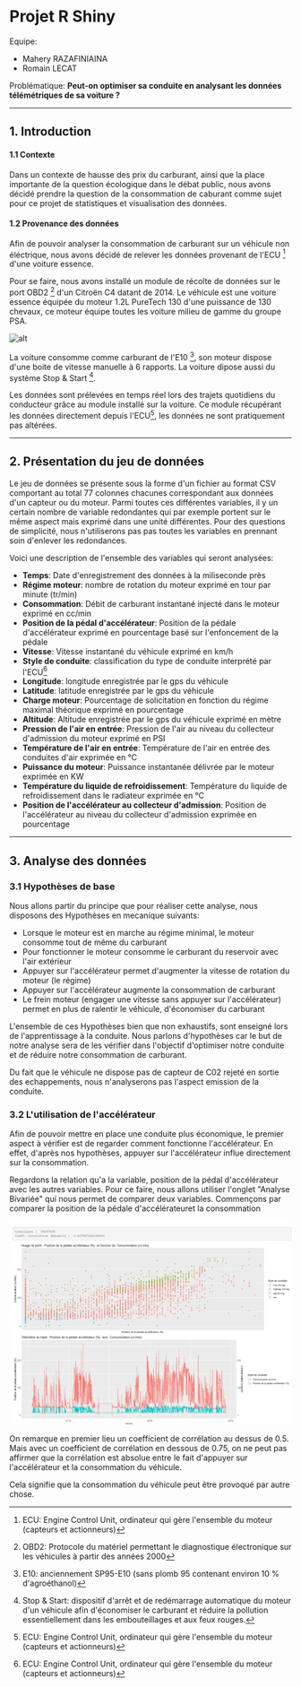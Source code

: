 # Projet R Shiny
Equipe:
- Mahery RAZAFINIAINA  
- Romain LECAT 

Problématique: __Peut-on optimiser sa conduite en analysant les données télémétriques de sa voiture ?__

---
## 1. Introduction
#### 1.1 Contexte
Dans un contexte de hausse des prix du carburant, ainsi que la place importante de la question écologique dans le débat public, nous avons décidé prendre la question de la consommation de caburant comme sujet pour ce projet de statistiques et visualisation des données.
#### 1.2 Provenance des données
Afin de pouvoir analyser la consommation de carburant sur un véhicule non éléctrique, nous avons décidé de relever les données provenant de l'ECU [^1] d'une voiture essence.

Pour se faire, nous avons installé un module de récolte de données sur le port OBD2 [^2] d'un Citroën C4 datant de 2014. Le véhicule est une voiture essence équipée du moteur 1.2L PureTech 130 d'une puissance de 130 chevaux, ce moteur équipe toutes les voiture milieu de gamme du groupe PSA.

![alt](http://www.planete-citroen.com/forum/album/galleries/photo/FLeM.jpg "Voiture utilisée pour relever les données")

La voiture consomme comme carburant de l'E10 [^3], son moteur dispose d'une boite de vitesse manuelle à 6 rapports. La voiture dipose aussi du système Stop & Start [^4].

Les données sont prélevées en temps réel lors des trajets quotidiens du conducteur grâce au module installé sur la voiture. Ce module récupérant les données directement depuis l'ECU[^1], les données ne sont pratiquement pas altérées.

---
## 2. Présentation du jeu de données
Le jeu de données se présente sous la forme d'un fichier au format CSV comportant au total 77 colonnes chacunes correspondant aux données d'un capteur ou du moteur. Parmi toutes ces différentes variables, il y un certain nombre de variable redondantes qui par exemple portent sur le même aspect mais exprimé dans une unité différentes. Pour des questions de simplicité, nous n'utiliserons pas pas toutes les variables en prennant soin d'enlever les redondances.

Voici une description de l'ensemble des variables qui seront analysées:
* __Temps__: Date d'enregistrement des données à la miliseconde près
* __Régime moteur__: nombre de rotation du moteur exprimé en tour par minute (tr/min)
* __Consommation__: Débit de carburant instantané injecté dans le moteur exprimé en cc/min
* __Position de la pédal d'accélérateur__: Position de la pédale d'accélérateur exprimé en pourcentage basé sur l'enfoncement de la pédale
* __Vitesse__: Vitesse instantané du véhicule exprimé en km/h
* __Style de conduite__: classification du type de conduite interprété par l'ECU[^1]
* __Longitude__: longitude enregistrée par le gps du véhicule
* __Latitude__: latitude enregistrée par le gps du véhicule
* __Charge moteur__: Pourcentage de solicitation en fonction du régime maximal théorique exprimé en pourcentage
* __Altitude__: Altitude enregistrée par le gps du véhicule exprimé en mètre
* __Pression de l'air en entrée__: Pression de l'air au niveau du collecteur d'admission du moteur exprimé en PSI
* __Température de l'air en entrée__: Température de l'air en entrée des conduites d'air exprimée en °C
* __Puissance du moteur__: Puissance instantanée délivrée par le moteur exprimée en KW
* __Température du liquide de refroidissement__: Température du liquide de refroidissement dans le radiateur exprimée en °C
* __Position de l'accélérateur au collecteur d'admission__: Position de l'accélérateur au niveau du collecteur d'admission exprimée en pourcentage
 ---
## 3. Analyse des données
### 3.1 Hypothèses de base
Nous allons partir du principe que pour réaliser cette analyse, nous disposons des Hypothèses en mecanique suivants:
* Lorsque le moteur est en marche au régime minimal, le moteur consomme tout de même du carburant
* Pour fonctionner le moteur consomme le carburant du reservoir avec l'air extérieur
* Appuyer sur l'accélérateur permet d'augmenter la vitesse de rotation du moteur (le régime)
* Appuyer sur l'accélérateur augmente la consommation de carburant
* Le frein moteur (engager une vitesse sans appuyer sur l'accélérateur) permet en plus de ralentir le véhicule, d'économiser du carburant

L'ensemble de ces Hypothèses bien que non exhaustifs, sont enseigné lors de l'apprentissage à la conduite. Nous parlons d'hypothèses car le but de notre analyse sera de les vérifier dans l'objectif d'optimiser notre conduite et de réduire notre consommation de carburant.

Du fait que le véhicule ne dispose pas de capteur de C02 rejeté en sortie des echappements, nous n'analyserons pas l'aspect emission de la conduite.

### 3.2 L'utilisation de l'accélérateur
Afin de pouvoir mettre en place une conduite plus économique, le premier aspect à vérifier est de regarder comment fonctionne l'accélérateur. En effet, d'après nos hypothèses, appuyer sur l'accélérateur influe directement sur la consommation.

Regardons la relation qu'a la variable, position de la pédal d'accélérateur avec les autres variables.
Pour ce faire, nous allons utiliser l'onglet "Analyse Bivariée" qui nous permet de comparer deux variables.
Commençons par comparer la position de la pédale d'accélérateuret la consommation 

![alt text](images\Capture1.png "Données comparatives")

On remarque en premier lieu un coefficient de corrélation au dessus de 0.5.
Mais avec un coefficient de corrélation en dessous de 0.75, on ne peut pas affirmer que la corrélation est absolue entre le fait d'appuyer sur l'accélérateur et la consommation du véhicule.

Cela signifie que la consommation du véhicule peut être provoqué par autre chose.


[^1]: ECU: Engine Control Unit, ordinateur qui gère l'ensemble du moteur (capteurs et actionneurs)
[^2]: OBD2: Protocole du matériel permettant le diagnostique électronique sur les véhicules à partir des années 2000
[^3]: E10: anciennement SP95-E10 (sans plomb 95 contenant environ 10 % d'agroéthanol)
[^4]: Stop & Start: dispositif d'arrêt et de redémarrage automatique du moteur d'un véhicule afin d'économiser le carburant et réduire la pollution essentiellement dans les embouteillages et aux feux rouges.